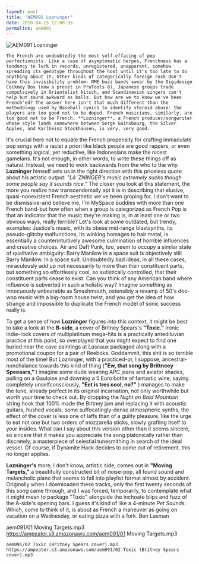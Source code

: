 ```yaml
---
layout: post
title: "AEM091 Lozninger"
date: 2010-04-15 12:00:33
permalink: aem091
---
```

![AEM091 Lozninger](https://ampeater.s3.amazonaws.com/aem091/Lozninger.jpg)

    The French are undoubtedly the most self-effacing of pop perfectionists. Like a case of asymptomatic herpes, Frenchness has a tendency to lurk in records, unregistered, unapparent, somehow spreading its genotype throughout the host until it's too late to do anything about it. Other kinds of categorically foreign rock don't have this invisibility problem: NME buzz bands swear by the Digidesign Cockney Box (now a preset in ProTools 8), Japanese groups trade compulsively in Orientalist kitsch, and Scandinavian singers can't help but sound awkward as balls. But how are we to know we've been French'ed? The answer here isn't that much different than the methodology used by Baseball cynics to identify steroid abuse: the players are too good not to be doped. French musicians, similarly, are too good not to be French. **Lozninger**, a French producer/songwriter whose style lands somewhere between Serge Gainsbourg, the Silver Apples, and Karlheinz Stockhausen, is very, very good.

It's crucial here not to equate the French propensity for crafting immaculate pop songs with a racist a priori like black people are good rappers, or even something logical, yet reductive, like Indonesians make the nicest gamelans. It's not enough, in other words, to write these things off as natural. Instead, we need to work backwards from the who to the why. **Lozninger** himself sets us in the right direction with this priceless quote about his artistic output: _"Lá˜ZNINGER's music extremely sucks though some people say it sounds nice."_ The closer you look at this statement, the more you realize how transcendentally apt it is in describing that elusive, quasi-nonexistent French aesthetic we've been groping for. I don't want to be dismissive-and believe me, I'm MySpace buddies with more than one French band-but how often when a group is categorized as French Pop is that an indicator that the music they're making is, in at least one or two obvious ways, really terrible? Let's look at some outdated, but trendy, examples: Justice's music, with its obese mid-range blastsynths, its pseudo-glitchy malfunctions, its winking homages to hair metal, is essentially a counterintuitively awesome culmination of horrible influences and creative choices. Air and Daft Punk, too, seem to occupy a similar state of qualitative ambiguity: Barry Manilow in a space suit is objectively still Barry Manilow. In a space suit. Undoubtedly bad ideas, in all these cases, miraculously add up not necessarily to more than their constituent parts, but something so effortlessly cool, so autistically controlled, that their constituent parts cease to exist. Can you think of any American band where influence is subverted in such a holistic way? Imagine something as innocuously unbearable as Smashmouth, ostensibly a revamp of 50's doo-wop music with a big-room house twist, and you get the idea of how strange and impossible to duplicate the French model of sonic success really is.

To get a sense of how **Lozninger** figures into this context, it might be best to take a look at the **B-side**, a cover of Britney Spears's **"Toxic."** Ironic indie-rock covers of multiplatinum mega-hits is a practically antediluvian practice at this point, so overplayed that you might expect to find one buried near the cave paintings at Lascaux packaged along with a promotional coupon for a pair of Reeboks. Goddammit, this shit is so terrible most of the time! But Lozninger, with a practiced-or, I suppose, ancestral-nonchalance towards this kind of thing (**"Ew, that song by Brittneey Speeaars,"** I imagine some dude wearing APC jeans and aviator shades, pulling on a Gauloise and downing a 5 Euro bottle of fantastic wine, saying completely unselfconsciously, **"Eet is tres cool, no?"** ) manages to make the tune, already perfect in its original incarnation, not only worthwhile but worth your time to check out. By dropping the _Night on Bald Mountain_ string hook that 100% made the Britney jam and replacing it with acoustic guitars, hushed vocals, some suffocatingly-dense atmospheric synths, the effect of the cover is less one of laffs than of a guilty pleasure, like the urge to eat not one but two orders of mozzarella sticks, slowly grafting itself to your insides. What can I say about this version other than it seems sincere, so sincere that it makes you appreciate the song platonically rather than discretely, a masterpiece of celestial tunesmithing in search of the ideal vessel. Of course, if Dynamite Hack decides to come out of retirement, this no longer applies.

**Lozninger's** more, I don't know, artistic side, comes out in **"Moving Targets,"** a beautifully constructed bit of noise-pop, all found sound and melancholic piano that seems to fall into playlist format almost by accident. Originally when I downloaded these tracks, only the first twenty seconds of this song came through, and I was forced, temporarily, to contemplate what it might mean to package "Toxic" alongside the inchoate blips and fuzz of the A-side's opening bars. I guess it's kind of like a 4-minute _Pet Sounds_. Which, come to think of it, is about as French a maneuver as going on vacation on a Wednesday, or eating pizza with a fork. Ben Lasman
  
  aem091/01 Moving Targets.mp3
    https://ampeater.s3.amazonaws.com/aem091/01 Moving Targets.mp3
    
    aem091/02 Toxic (Britney Spears cover).mp3
    https://ampeater.s3.amazonaws.com/aem091/02 Toxic (Britney Spears cover).mp3
    
    